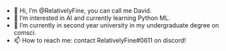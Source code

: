 - 👋 Hi, I’m @RelativelyFine, you can call me David.
- 👀 I’m interested in AI and currently learning Python ML.
- 🌱 I’m currently in second year university in my undergraduate degree on comsci.
- 📫 How to reach me: contact RelativelyFine#0611 on discord!
